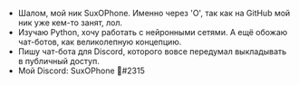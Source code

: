 - Шалом, мой ник SuxOPhone. Именно через 'O', так как на GitHub мой ник уже кем-то занят, лол.
- Изучаю Python, хочу работать с нейронными сетями. А ещё обожаю чат-ботов, как великолепную концепцию.
- Пишу чат-бота для Discord, которого вовсе передумал выкладывать в публичный доступ.
- Мой Discord: SuxOPhone 🎷#2315
